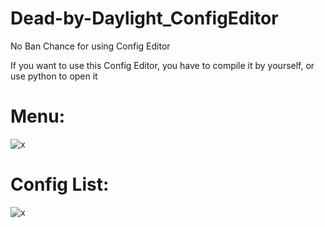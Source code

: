 # Dead-by-Daylight_ConfigEditor

No Ban Chance for using Config Editor

If you want to use this Config Editor, you have to compile it by yourself, or use python to open it

# Menu:
![x](https://cdn.discordapp.com/attachments/844499487392530443/965951914560847922/unknown.png)

# Config List:
![x](https://cdn.discordapp.com/attachments/844499487392530443/965952409601978368/unknown.png)
